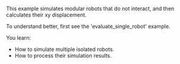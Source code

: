 This example simulates modular robots that do not interact, and then calculates their xy displacement.

To understand better, first see the 'evaluate_single_robot' example.

You learn:
- How to simulate multiple isolated robots.
- How to process their simulation results.